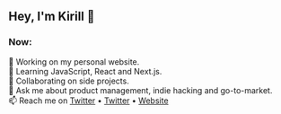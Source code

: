 ## Hey, I'm Kirill 👋

### Now:
🔭 Working on my personal website.  
🌱 Learning JavaScript, React and Next.js.  
👯 Collaborating on side projects.  
💬 Ask me about product management, indie hacking and go-to-market.  
📫 Reach me on [Twitter](https://twitter.com/sokirill) • [Twitter](https://www.linkedin.com/in/sokirill/) • [Website](https://www.kirill.digital)
